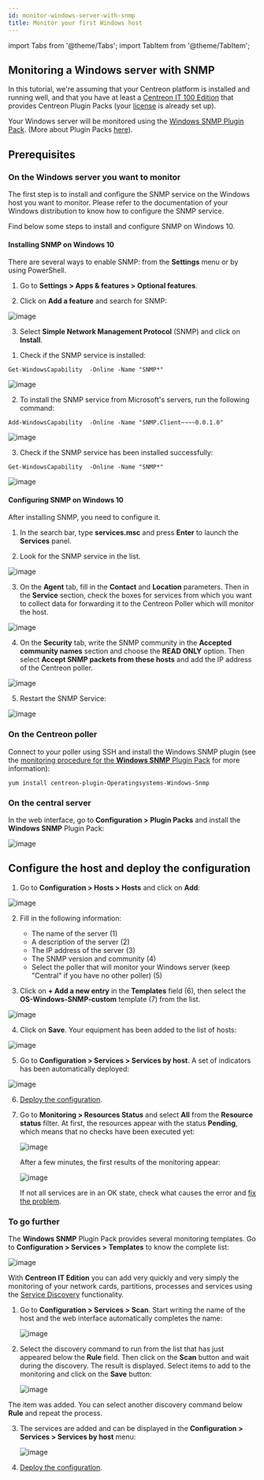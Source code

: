 ```yaml
---
id: monitor-windows-server-with-snmp
title: Monitor your first Windows host
---
```

import Tabs from '@theme/Tabs';
import TabItem from '@theme/TabItem';

## Monitoring a Windows server with SNMP

In this tutorial, we're assuming that your Centreon platform is installed and running well, and that you have at least a [Centreon IT 100 Edition](it100.md) that provides Centreon Plugin Packs (your [license](../administration/licenses.md) is already set up).

Your Windows server will be monitored using the [Windows SNMP Plugin Pack](/pp/integrations/plugin-packs/procedures/operatingsystems-windows-snmp). (More about Plugin Packs [here](../monitoring/pluginpacks.md)).

## Prerequisites

### On the Windows server you want to monitor

The first step is to install and configure the SNMP service on the Windows host you
want to monitor. Please refer to the documentation of your Windows distribution
to know how to configure the SNMP service.

Find below some steps to install and configure SNMP on Windows 10.

#### Installing SNMP on Windows 10

There are several ways to enable SNMP: from the **Settings** menu or by using PowerShell.

<Tabs groupId="sync">
<TabItem value="From the Settings menu" label="From the Settings menu">

1. Go to **Settings > Apps & features > Optional features**.

2. Click on **Add a feature** and search for SNMP:

  ![image](../assets/getting-started/quick_start_windows_snmp_4.png)

3. Select **Simple Network Management Protocol** (SNMP) and click on **Install**.

</TabItem>
<TabItem value="By using PowerShell" label="By using PowerShell">

1. Check if the SNMP service is installed:

  ```shell
  Get-WindowsCapability  -Online -Name "SNMP*"
  ```

  ![image](../assets/getting-started/quick_start_windows_snmp_1.png)

2. To install the SNMP service from Microsoft's servers, run the following command:

  ```shell
  Add-WindowsCapability  -Online -Name "SNMP.Client~~~~0.0.1.0"
  ```

   ![image](../assets/getting-started/quick_start_windows_snmp_2.png)

3. Check if the SNMP service has been installed successfully:

  ```shell
  Get-WindowsCapability  -Online -Name "SNMP*"
  ```

  ![image](../assets/getting-started/quick_start_windows_snmp_3.png)

</TabItem>
</Tabs>

#### Configuring SNMP on Windows 10

After installing SNMP, you need to configure it.

1. In the search bar, type **services.msc** and press **Enter** to launch the **Services** panel.

2. Look for the SNMP service in the list.

  ![image](../assets/getting-started/quick_start_windows_snmp_55.png)

3. On the **Agent** tab, fill in the **Contact** and **Location** parameters. Then in the **Service** section, check the boxes for services from which you want to collect data for forwarding it to the Centreon Poller which will monitor the host.

  ![image](../assets/getting-started/quick_start_windows_snmp_6.png)

4. On the **Security** tab, write the SNMP community in the **Accepted community names** section and choose the **READ ONLY** option.
Then select **Accept SNMP packets from these hosts** and add the IP address of the Centreon poller.

  ![image](../assets/getting-started/quick_start_windows_snmp_8.png)

5. Restart the SNMP Service:

  ![image](../assets/getting-started/quick_start_windows_snmp_5.png)

### On the Centreon poller

Connect to your poller using SSH and install the Windows SNMP plugin (see the [monitoring procedure for the **Windows SNMP** Plugin Pack](/pp/integrations/plugin-packs/procedures/operatingsystems-windows-snmp) for more information):

```shell
yum install centreon-plugin-Operatingsystems-Windows-Snmp
```

### On the central server

In the web interface, go to **Configuration > Plugin Packs** and install the **Windows SNMP** Plugin Pack:

![image](../assets/getting-started/quick_start_windows_snmp_10.gif)

## Configure the host and deploy the configuration

1. Go to **Configuration > Hosts > Hosts** and click on **Add**:

  ![image](../assets/getting-started/quick_start_windows_snmp_11.gif)

2. Fill in the following information:

   * The name of the server (1)
   * A description of the server (2)
   * The IP address of the server (3)
   * The SNMP version and community (4)
   * Select the poller that will monitor your Windows server (keep "Central" if you have no other poller) (5)

3. Click on **+ Add a new entry** in the **Templates** field (6), then select the **OS-Windows-SNMP-custom** template (7) from the list.

  ![image](../assets/getting-started/quick_start_windows_snmp_12.png)

4. Click on **Save**. Your equipment has been added to the list of hosts:

  ![image](../assets/getting-started/quick_start_windows_snmp_13.png)

5. Go to **Configuration > Services > Services by host**. A set of indicators has been automatically deployed:

  ![image](../assets/getting-started/quick_start_windows_snmp_14.png)

6. [Deploy the configuration](first-supervision.md#deploying-a-configuration).

7. Go to **Monitoring > Resources Status** and select **All** from the **Resource status** filter. At first, the resources appear with the status **Pending**, which means that no checks have been executed yet:

   ![image](../assets/getting-started/quick_start_windows_snmp_15.png)

   After a few minutes, the first results of the monitoring appear:

   ![image](../assets/getting-started/quick_start_windows_snmp_16.png)

   If not all services are in an OK state, check what causes the error and [fix the problem](/pp/integrations/plugin-packs/tutorials/troubleshooting-plugins).

### To go further

The **Windows SNMP** Plugin Pack provides several monitoring templates. Go to **Configuration > Services > Templates** to know the complete list:

   ![image](../assets/getting-started/quick_start_windows_snmp_18.png)

With **Centreon IT Edition** you can add very quickly and very simply the monitoring of your network cards, partitions, processes and services using the [Service Discovery](../monitoring/discovery/services-discovery.md) functionality.

1. Go to **Configuration > Services > Scan**. Start writing the name of the host and the web interface automatically completes the name:

	![image](../assets/getting-started/quick_start_windows_snmp_19.png)

2. Select the discovery command to run from the list that has just appeared below the **Rule** field. Then click on the **Scan** button and wait during the discovery. The result is displayed. Select items to add to the monitoring and click on the **Save** button:

	![image](../assets/getting-started/quick_start_windows_snmp_20.png)

The item was added. You can select another discovery command below **Rule** and repeat the process.

3. The services are added and can be displayed in the **Configuration > Services > Services by host** menu:

	![image](../assets/getting-started/quick_start_windows_snmp_21.png)

4. [Deploy the configuration](first-supervision.md#deploying-a-configuration).
